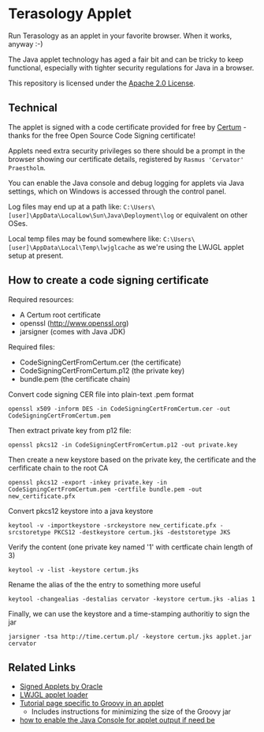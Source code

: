 # Terasology Applet

Run Terasology as an applet in your favorite browser. When it works, anyway :-)

The Java applet technology has aged a fair bit and can be tricky to keep functional, especially with tighter security regulations for Java in a browser.

This repository is licensed under the [Apache 2.0 License](http://www.apache.org/licenses/LICENSE-2.0.html).

## Technical

The applet is signed with a code certificate provided for free by [Certum](http://www.certum.eu) - thanks for the free Open Source Code Signing certificate!

Applets need extra security privileges so there should be a prompt in the browser showing our certificate details, registered by `Rasmus 'Cervator' Praestholm`.
 
You can enable the Java console and debug logging for applets via Java settings, which on Windows is accessed through the control panel.

Log files may end up at a path like: `C:\Users\[user]\AppData\LocalLow\Sun\Java\Deployment\log` or equivalent on other OSes.

Local temp files may be found somewhere like: `C:\Users\[user]\AppData\Local\Temp\lwjglcache` as we're using the LWJGL applet setup at present.

## How to create a code signing certificate

Required resources:

* A Certum root certificate
* openssl (http://www.openssl.org)
* jarsigner (comes with Java JDK)
 
Required files:

* CodeSigningCertFromCertum.cer (the certificate)
* CodeSigningCertFromCertum.p12 (the private key)
* bundle.pem (the certificate chain)

Convert code signing CER file into plain-text .pem format 

    openssl x509 -inform DES -in CodeSigningCertFromCertum.cer -out CodeSigningCertFromCertum.pem

Then extract private key from p12 file:

    openssl pkcs12 -in CodeSigningCertFromCertum.p12 -out private.key 

Then create a new keystore based on the private key, the certificate and the cerfificate chain to the root CA

    openssl pkcs12 -export -inkey private.key -in CodeSigningCertFromCertum.pem -certfile bundle.pem -out new_certificate.pfx

Convert pkcs12 keystore into a java keystore

    keytool -v -importkeystore -srckeystore new_certificate.pfx -srcstoretype PKCS12 -destkeystore certum.jks -deststoretype JKS

Verify the content (one private key named '1' with certficate chain length of 3)

    keytool -v -list -keystore certum.jks

Rename the alias of the the entry to something more useful

    keytool -changealias -destalias cervator -keystore certum.jks -alias 1 

Finally, we can use the keystore and a time-stamping authoritiy to sign the jar

    jarsigner -tsa http://time.certum.pl/ -keystore certum.jks applet.jar cervator
    
## Related Links

* [Signed Applets by Oracle](http://java.sun.com/developer/onlineTraining/Programming/JDCBook/signed.html)
* [LWJGL applet loader](http://lwjgl.org/wiki/index.php?title=Deploying_with_the_LWJGL_Applet_Loader_-_Introduction)
* [Tutorial page specific to Groovy in an applet](http://www73.pair.com/bgw/applets/GroovyDemo/)
  * Includes instructions for minimizing the size of the Groovy jar
* [how to enable the Java Console for applet output if need be](http://www.java.com/en/download/help/javaconsole.xml)
       